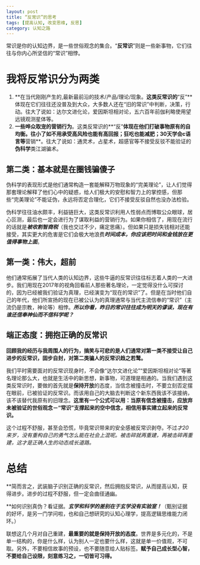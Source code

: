 ```yaml
---
layout: post
title: “反常识”的思考
tags: [提高认知, 改变思维, 反思]
category: 认知之路
---
```


常识是你的认知边界，是一些世俗观念的集合。“**反常识**”则是一些新事物，它们往往与你内心所坚信的“常识”相悖。


# 我将反常识分为两类

1. **在当代刚刚产生的,最新最前沿的技术/产品/理论/现象。**这类反常识的**“反”**体现在它们往往还没普及到大众，大多数人还在“旧的常识”中判断，决策，行动。往大了说如：达尔文进化论，爱因斯坦相对论，五六百年前伽利略使用望远镜观测星体等。
2. **一些哗众取宠的营销行为**。这类反常识的**“反”**体现在他们打破事物原有的自均衡。往小了如不用承受高风险也能有高回报；狂吃也能减肥；30天学会c语言等**营销**。往大了说如：通灵术，占星术，超感官等不接受反驳不能验证的**伪科学**类江湖骗术。

## 第二类：基本就是在圈钱骗傻子

伪科学的表现形式是他们通常构造一套能解释万物现象的“完美理论”，让人们觉得那套理论解释了他们心中的疑惑，给人们极大的安慰和智力上的掌控感，但那些“完美理论”不能证伪，永远将否定合理化，它们不接受反驳自然也没办法检验。

伪科学往往油水颇丰，利益链巨大，这类反常识利用人性弱点而博取公众眼球，居心叵测，最后也一定会进行为了谋取利益的营销行为。如果你相信了，用现在流行的话就是***被收割智商税***（我也交过不少，痛定思痛）。但如果只是损失钱相对还能接受，其实更大的危害是它们会极大地浪费***时间成本，你应该把时间和金钱放在更值得事物上面***。

## 第一类：伟大，超前

他们通常拓展了当代人类的认知边界，这些牛逼的反常识往往标志着人类的一大进步。我们用现在2017年的视角回看前人那些著名理论，一定觉得没什么可探讨的，因为已经被我们验证为真理，已经演变为“现在的常识”了。但是在当时他们自己的年代，他们所宣扬的现在已被公认为的真理通常与当代主流信奉的“常识”（主流仍是宗教，神论等）相悖。***所以你看，昨日的常识往往成为明天的谬误，现在有谁还信奉神仙而不信科学呢？***


## 端正态度：拥抱正确的反常识

**回顾我的经历与我周围人的行为，搞笑与可悲的是人们通常对第一类不接受让自己进步的反常识，固步自封，对第二类骗人的反常识趋之若鹜。**

我们平时需要面对的反常识现身时，不会像“达尔文进化论”“爱因斯坦相对论”等著名理论那么大，也就是生活中的新思想，新事物，可道理是相通的。当我们遇到这类反常识时，要做的首先就是**保持开放**的态度，当信念被撞击时，不要立刻否定摆在眼前，已被验证的反常识。而该用自己的大脑去判断这个新东西我该不该接纳，该不该替代我原有的旧理念。**这里有一个公式可以用：当原有信念被撞击，应放弃未被验证的世俗观念－“常识”支撑起来的空中信念，相信用事实建立起来的反常识。**

这个过程不舒服，甚至会恐慌，毕竟常识带来的安全感被反常识剥夺。不过*才20来岁，没有重构自己的勇气怎么能在社会上混呢。被击碎就再重建，再被击碎再重建，这才是正确人生的动态成长道路。*
# 总结

**简而言之，武装脑子识别正确的反常识，然后拥抱反常识，从而提高认知，获得进步。进步的过程不舒服，但一定会曲径通幽。

**如何识别真伪？看证据。***玄学和科学的差别在于玄学没有实验室！***（甄别证据的好坏，是另一门学问啦，也和自己想研究的认知心理学，提高逻辑思维能力闭环。）

联想这几个月对自己重建，**最重要的就是保持开放的态度**。世界是多元化的，不是单一结构的，你是什么样，认为别人一定也要什么样，这就是单一价值观，不可取。另外，不要相信故事的预设，也不要随意给人贴标签。**赋予自己成长型心智，不要给自己设限，刻意练习之，一切皆可习得。**